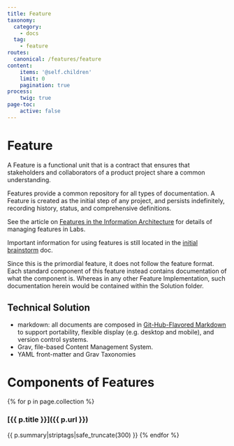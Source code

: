 ```yaml
---
title: Feature
taxonomy:
  category: 
    - docs
  tag:
    - feature
routes:
  canonical: /features/feature
content:
    items: '@self.children'
    limit: 0
    pagination: true
process:
    twig: true
page-toc:
    active: false
---
```

# Feature

A Feature is a functional unit that is a contract that ensures that stakeholders and collaborators of a product project share a common understanding. 

Features provide a common repository for all types of documentation. A Feature is created as the initial step of any project, and persists indefinitely, recording history, status, and comprehensive definitions.

See the article on [Features in the Information Architecture](/features/information-architecture/solution/features) for details of managing features in Labs.

Important information for using features is still located in the [initial brainstorm](/features/information-architecture/discussion/initial-brainstorm) doc.

Since this is the primordial feature, it does not follow the feature format. Each standard component of this feature instead contains documentation of what the component is. Whereas in any other Feature Implementation, such documentation herein would be contained within the Solution folder. 

## Technical Solution

* markdown: all documents are composed in [Git-Hub-Flavored Markdown](https://github.github.com/gfm/) to support portability, flexible display (e.g. desktop and mobile), and version control systems.
* Grav, file-based Content Management System.
* YAML front-matter and Grav Taxonomies

# Components of Features

{% for p in page.collection %}

### [{{ p.title }}]({{ p.url }})

{{ p.summary|striptags|safe_truncate(300) }}
{% endfor %}


